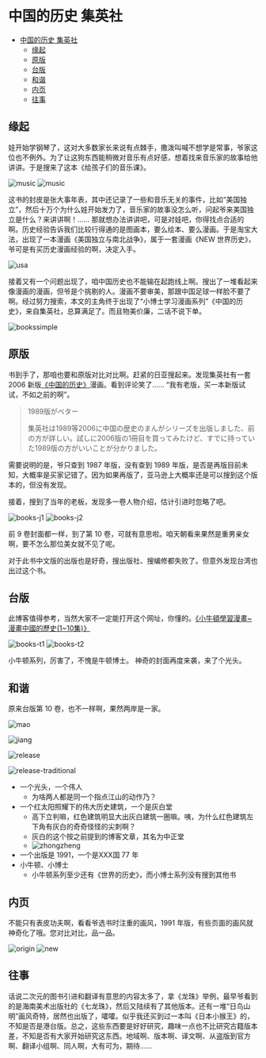 # 中国的历史 集英社

- [中国的历史 集英社](#中国的历史-集英社)
  - [缘起](#缘起)
  - [原版](#原版)
  - [台版](#台版)
  - [和谐](#和谐)
  - [内页](#内页)
  - [往事](#往事)

## 缘起

娃开始学钢琴了，这对大多数家长来说有点棘手，撒泼叫喊不想学是常事，爷家这位也不例外。为了让这狗东西能稍微对音乐有点好感，想着找来音乐家的故事给他讲讲。于是搜来了这本《给孩子们的音乐课》。

![music](./img/music.jpg)
![music](./img/musicmap.jpg)

这书的封皮是张大事年表，其中还记录了一些和音乐无关的事件，比如“美国独立”，然后十万个为什么娃开始发力了，音乐家的故事没怎么听，问起爷来美国独立是什么？来讲讲啊！…… 那就想办法讲讲吧，可是对娃吧，你得找点合适的啊。历史经验告诉我们比较行得通的是图画本，要么绘本、要么漫画。于是淘宝大法，出现了一本漫画《美国独立与南北战争》，属于一套漫画《NEW 世界历史》，爷可是有买历史漫画经验的啊，决定入手。

![usa](./img/usa.jpg)

接着又有一个问题出现了，咱中国历史也不能输在起跑线上啊。搜出了一堆看起来像漫画的漫画，但爷是个挑剔的人。漫画不要审美，那跟中国足球一样脸不要了啊。经过努力搜索，本文的主角终于出现了“小博士学习漫画系列”《中国的历史》，来自集英社，总算满足了。而且物美价廉，二话不说下单。

![bookssimple](./img/bookssimple.jpg)

## 原版

书到手了，那咱也要和原版对比对比啊。赶紧的日亚搜起来。发现集英社有一套 2006 新版[《中国的历史》](https://www.amazon.co.jp/%E5%AD%A6%E7%BF%92%E6%BC%AB%E7%94%BB-%E4%B8%AD%E5%9B%BD%E3%81%AE%E6%AD%B4%E5%8F%B2-%E4%B8%AD%E5%9B%BD%E6%96%87%E6%98%8E%E3%81%AE%E3%81%82%E3%81%91%E3%81%BC%E3%81%AE-%E5%85%88%E5%8F%B2%E6%99%82%E4%BB%A3-%E6%AE%B7%E3%83%BB%E5%91%A8%E3%83%BB%E6%98%A5%E7%A7%8B%E3%83%BB%E6%88%A6%E5%9B%BD%E6%99%82%E4%BB%A3/dp/4082482016/)漫画。看到评论笑了…… “我有老版，买一本新版试试，不如之前的啊”。

> 1989版がベター
> 
> 集英社は1989等2006に中国の歴史のまんがシリーズを出版しました、前の方が詳しい。試しに2006版の1冊目を買ってみたけど、すでに持っていた1989版の方がいいことが分かりました。

需要说明的是，爷只查到 1987 年版，没有查到 1989 年版，是否是再版目前未知，大概率是买家记错了。因为如果再版了，亚马逊上大概率还是可以搜到这个版本的，但没有发现。

接着，搜到了当年的老板，发现多一卷人物介绍，估计引进时忽略了吧。

![books-j1](./img/books-j1.jpg)
![books-j2](./img/books-j2.jpg)

前 9 卷封面都一样，到了第 10 卷，可就有意思啦。咱天朝看来果然是重男亲女啊，要不怎么那位美女就不见了呢。

对于此书中文版的出版也是好奇，搜出版社、搜编修都失败了。但意外发现台湾也出过这个书。

## 台版

此博客值得参考，当然大家不一定能打开这个网址，你懂的。[《小牛頓學習漫畫~漫畫中國的歷史(1~10集)》](https://blog.xuite.net/wenshan288/twblog/576818260-%E5%B0%8F%E7%89%9B%E9%A0%93%E5%AD%B8%E7%BF%92%E6%BC%AB%E7%95%AB~%E6%BC%AB%E7%95%AB%E4%B8%AD%E5%9C%8B%E7%9A%84%E6%AD%B7%E5%8F%B2%281~10%E9%9B%86%29)


![books-t1](./img/books-t1.jpg)
![books-t2](./img/books-t2.jpg)

小牛顿系列，厉害了，不愧是牛顿博士。 神奇的封面再度来袭，来了个光头。

## 和谐

原来台版第 10 卷，也不一样啊，果然两岸是一家。

![mao](./img/mao.jpeg)

![jiang](./img/jiang.jpg)

![release](./img/release-simple.jpeg)

![release-traditional](./img/release-traditional.jpg)

- 一个光头，一个伟人
  - 为啥两人都是同一个指点江山的动作乃？
- 一个红太阳照耀下的伟大历史建筑，一个是灰白堂
  - 高下立判嘛，红色建筑明显大出灰白建筑一圈嘛。咦，为什么红色建筑左下角有灰白的奇奇怪怪的尖刺啊？
  - 灰白的这个按之前提到的博客文章，其名为中正堂
  - ![zhongzheng](./img/zhongzheng.jpg)
- 一个出版是 1991，一个是XXX国 77 年
- 小牛顿、小博士
  - 小牛顿系列至少还有《世界的历史》，而小博士系列没有搜到其他书

## 内页

不能只有表皮功夫啊，看看爷选书时注重的画风，1991 年版，有些页面的画风就神奇化了哦。您对比对比，品一品。

![origin](./img/origin.jpeg)
![new](./img/new.jpeg)

## 往事

话说二次元的图书引进和翻译有意思的内容太多了，拿《龙珠》举例，最早爷看到的是海南美术出版社的《七龙珠》，然后又陆续有了其他版本。还有一堆“日鸟山明”画风奇特，居然也出版了，嚯嚯。似乎我还买到过一本叫《日本小猴王》的，不知是否是港台版。总之，这些东西要是好好研究，趣味一点也不比研究古籍版本差，不知是否有大家开始研究这东西。地域啊、版本啊、译文啊、从盗版到官方啊、翻译小组啊、同人啊，大有可为，期待……
